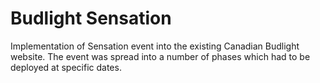 <!--
  id: 2058
  slug: budlight-sensation
  type: fortpolio
  categories: JavaScript, front end, HTML/CSS, framework, video, backend, mobile
  tags: CSS, HTML, JavaScript, PHP, Laravel, REST, Backbone
  clients: Resn
  collaboration: 
  prizes: 
  thumbnail: budlight_1.jpg
  image: budlight_1.jpg
  images: budlight_1.jpg, budlight_2.jpg, budlight_3.jpg, budlight_4.jpg, budlight_5.jpg, budlight_6.jpg
  inCv: true
  inPortfolio: true
  dateFrom: 2013-03-01
  dateTo: 2013-05-01
-->

# Budlight Sensation

<p>Implementation of Sensation event into the existing Canadian Budlight website. The event was spread into a number of phases which had to be deployed at specific dates.</p>